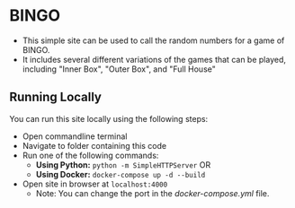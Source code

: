 # BINGO

* This simple site can be used to call the random numbers for a game of BINGO. 
* It includes several different variations of the games that can be played, including "Inner Box", "Outer Box", and "Full House"

## Running Locally
You can run this site locally using the following steps:

* Open commandline terminal 
* Navigate to folder containing this code
* Run one of the following commands: 
	* **Using Python:** `python -m SimpleHTTPServer`
	 OR
	* **Using Docker:** `docker-compose up -d --build`
* Open site in browser at `localhost:4000` 
	* Note: You can change the port in the *docker-compose.yml* file.
